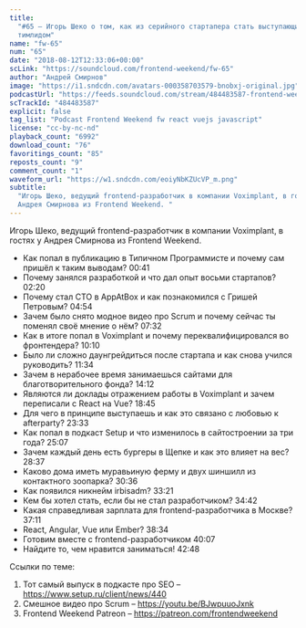 ```yaml
---
title:
  "#65 – Игорь Шеко о том, как из серийного стартапера стать выступающим
  тимлидом"
name: "fw-65"
num: "65"
date: "2018-08-12T12:33:06+00:00"
scLink: "https://soundcloud.com/frontend-weekend/fw-65"
author: "Андрей Смирнов"
image: "https://i1.sndcdn.com/avatars-000358703579-bnobxj-original.jpg"
podcastUrl: "https://feeds.soundcloud.com/stream/484483587-frontend-weekend-fw-65.m4a"
scTrackId: "484483587"
explicit: false
tag_list: "Podcast Frontend Weekend fw react vuejs javascript"
license: "cc-by-nc-nd"
playback_count: "6992"
download_count: "76"
favoritings_count: "85"
reposts_count: "9"
comment_count: "1"
waveform_url: "https://w1.sndcdn.com/eoiyNbKZUcVP_m.png"
subtitle:
  "Игорь Шеко, ведущий frontend-разработчик в компании Voximplant, в гостях у
  Андрея Смирнова из Frontend Weekend. "
---
```


Игорь Шеко, ведущий frontend-разработчик в компании Voximplant, в гостях у
Андрея Смирнова из Frontend Weekend.

- Как попал в публикацию в Типичном Программисте и почему сам пришёл к таким
  выводам? <timecode sec="41">00:41</timecode>
- Почему занялся разработкой и что дал опыт восьми стартапов?
  <timecode sec="140">02:20</timecode>
- Почему стал CTO в AppAtBox и как познакомился с Гришей Петровым?
  <timecode sec="294">04:54</timecode>
- Зачем было снято модное видео про Scrum и почему сейчас ты поменял своё мнение
  о нём? <timecode sec="452">07:32</timecode>
- Как в итоге попал в Voximplant и почему переквалифицировался во фронтендера?
  <timecode sec="610">10:10</timecode>
- Было ли сложно даунгрейдиться после стартапа и как снова учился руководить?
  <timecode sec="694">11:34</timecode>
- Зачем в нерабочее время занимаешься сайтами для благотворительного фонда?
  <timecode sec="852">14:12</timecode>
- Являются ли доклады отражением работы в Voximplant и зачем переписали с React
  на Vue? <timecode sec="1125">18:45</timecode>
- Для чего в принципе выступаешь и как это связано с любовью к afterparty?
  <timecode sec="1413">23:33</timecode>
- Как попал в подкаст Setup и что изменилось в сайтостроении за три года?
  <timecode sec="1507">25:07</timecode>
- Зачем каждый день есть бургеры в Щепке и как это влияет на вес?
  <timecode sec="1717">28:37</timecode>
- Каково дома иметь муравьиную ферму и двух шиншилл из контактного зоопарка?
  <timecode sec="1836">30:36</timecode>
- Как появился никнейм irbisadm? <timecode sec="2001">33:21</timecode>
- Кем бы хотел стать, если бы не стал разработчиком?
  <timecode sec="2082">34:42</timecode>
- Какая справедливая зарплата для frontend-разработчика в Москве?
  <timecode sec="2231">37:11</timecode>
- React, Angular, Vue или Ember? <timecode sec="2314">38:34</timecode>
- Готовим вместе с frontend-разработчиком <timecode sec="2407">40:07</timecode>
- Найдите то, чем нравится заниматься! <timecode sec="2568">42:48</timecode>

Ссылки по теме:

1. Тот самый выпуск в подкасте про SEO – <https://www.setup.ru/client/news/440>
2. Смешное видео про Scrum – <https://youtu.be/BJwpuuoJxnk>
3. Frontend Weekend Patreon – <https://patreon.com/frontendweekend>
